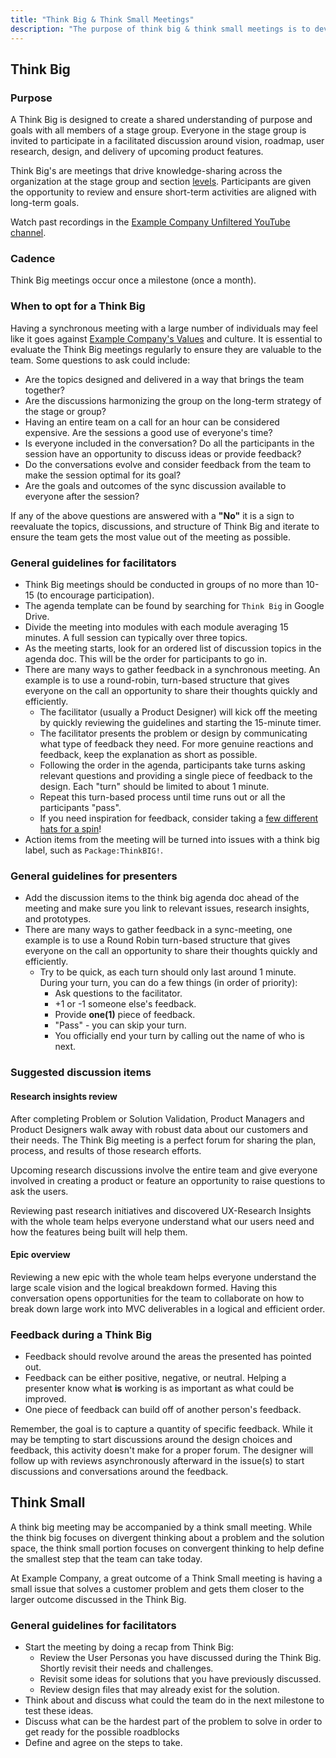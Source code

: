 ```yaml
---
title: "Think Big & Think Small Meetings"
description: "The purpose of think big & think small meetings is to develop a shared understanding of goals by discussing vision, roadmap, research, design, and delivery of upcoming features."
---
```


## Think Big

### Purpose

A Think Big is designed to create a shared understanding of purpose and goals with all members of a stage group. Everyone in the stage group is invited to participate in a facilitated discussion around vision, roadmap, user research, design, and delivery of upcoming product features.

Think Big's are meetings that drive knowledge-sharing across the organization at the stage group and section [levels](/handbook/product/categories/#hierarchy). Participants are given the opportunity to review and ensure short-term activities are aligned with long-term goals.

Watch past recordings in the [Example Company Unfiltered YouTube channel](https://www.youtube.com/channel/UCMtZ0sc1HHNtGGWZFDRTh5A).

### Cadence

Think Big meetings occur once a milestone (once a month).

### When to opt for a Think Big

Having a synchronous meeting with a large number of individuals may feel like it goes against [Example Company's Values](/handbook/values/) and culture. It is essential to evaluate the Think Big meetings regularly to ensure they are valuable to the team. Some questions to ask could include:

- Are the topics designed and delivered in a way that brings the team together?
- Are the discussions harmonizing the group on the long-term strategy of the stage or group?
- Having an entire team on a call for an hour can be considered expensive. Are the sessions a good use of everyone's time?
- Is everyone included in the conversation? Do all the participants in the session have an opportunity to discuss ideas or provide feedback?
- Do the conversations evolve and consider feedback from the team to make the session optimal for its goal?
- Are the goals and outcomes of the sync discussion available to everyone after the session?

If any of the above questions are answered with a **"No"** it is a sign to reevaluate the topics, discussions, and structure of Think Big and iterate to ensure the team gets the most value out of the meeting as possible.

### General guidelines for facilitators

- Think Big meetings should be conducted in groups of no more than 10-15 (to encourage participation).
- The agenda template can be found by searching for `Think Big` in Google Drive.
- Divide the meeting into modules with each module averaging 15 minutes. A full session can typically over three topics.
- As the meeting starts, look for an ordered list of discussion topics in the agenda doc. This will be the order for participants to go in.
- There are many ways to gather feedback in a synchronous meeting. An example is to use a round-robin, turn-based structure that gives everyone on the call an opportunity to share their thoughts quickly and efficiently.
  - The facilitator (usually a Product Designer) will kick off the meeting by quickly reviewing the guidelines and starting the 15-minute timer.
  - The facilitator presents the problem or design by communicating what type of feedback they need. For more genuine reactions and feedback, keep the explanation as short as possible.
  - Following the order in the agenda, participants take turns asking relevant questions and providing a single piece of feedback to the design. Each "turn" should be limited to about 1 minute.
  - Repeat this turn-based process until time runs out or all the participants "pass".
  - If you need inspiration for feedback, consider taking a [few different hats for a spin](https://www.mindtools.com/pages/article/newTED_07.htm)!
- Action items from the meeting will be turned into issues with a think big label, such as `Package:ThinkBIG!`.

### General guidelines for presenters

- Add the discussion items to the think big agenda doc ahead of the meeting and make sure you link to relevant issues, research insights, and prototypes.
- There are many ways to gather feedback in a sync-meeting, one example is to use a Round Robin turn-based structure that gives everyone on the call an opportunity to share their thoughts quickly and efficiently.
  - Try to be quick, as each turn should only last around 1 minute. During your turn, you can do a few things (in order of priority):
    - Ask questions to the facilitator.
    - +1 or -1 someone else's feedback.
    - Provide **one(1)** piece of feedback.
    - "Pass" - you can skip your turn.
    - You officially end your turn by calling out the name of who is next.

### Suggested discussion items

#### Research insights review

After completing Problem or Solution Validation, Product Managers and Product Designers walk away with robust data about our customers and their needs. The Think Big meeting is a perfect forum for sharing the plan, process, and results of those research efforts.

Upcoming research discussions involve the entire team and give everyone involved in creating a product or feature an opportunity to raise questions to ask the users.

Reviewing past research initiatives and discovered UX-Research Insights with the whole team helps everyone understand what our users need and how the features being built will help them.

#### Epic overview

Reviewing a new epic with the whole team helps everyone understand the large scale vision and the logical breakdown formed. Having this conversation opens opportunities for the team to collaborate on how to break down large work into MVC deliverables in a logical and efficient order.

### Feedback during a Think Big

- Feedback should revolve around the areas the presented has pointed out.
- Feedback can be either positive, negative, or neutral. Helping a presenter know what **is** working is as important as what could be improved.
- One piece of feedback can build off of another person's feedback.

Remember, the goal is to capture a quantity of specific feedback. While it may be tempting to start discussions around the design choices and feedback, this activity doesn't make for a proper forum. The designer will follow up with reviews asynchronously afterward in the issue(s) to start discussions and conversations around the feedback.

## Think Small

A think big meeting may be accompanied by a think small meeting. While the think big focuses on divergent thinking about a problem and the solution space, the think small portion focuses on convergent thinking to help define the smallest step that the team can take today.

At Example Company, a great outcome of a Think Small meeting is having a small issue that solves a customer problem and gets them closer to the larger outcome discussed in the Think Big.

### General guidelines for facilitators

- Start the meeting by doing a recap from Think Big:
  - Review the User Personas you have discussed during the Think Big. Shortly revisit their needs and challenges.
  - Revisit some ideas for solutions that you have previously discussed.
  - Review design files that may already exist for the solution.
- Think about and discuss what could the team do in the next milestone to test these ideas.
- Discuss what can be the hardest part of the problem to solve in order to get ready for the possible roadblocks
- Define and agree on the steps to take.

